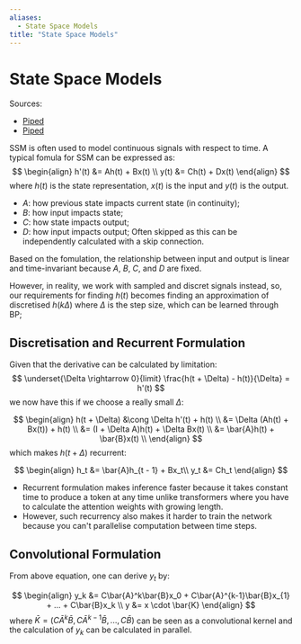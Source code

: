 ```yaml
---
aliases:
  - State Space Models
title: "State Space Models"
---
```


# State Space Models

Sources:
- [Piped](https://piped.video/watch?v=8Q_tqwpTpVU)
- [Piped](https://piped.video/watch?feature=youtu.be&v=vrF3MtGwD0Y)

SSM is often used to model continuous signals with respect to time. A typical fomula for SSM can be expressed as:
$$
\begin{align}
h'(t) &= Ah(t) + Bx(t) \\
y(t) &= Ch(t) + Dx(t)
\end{align}
$$
where $h(t)$ is the state representation,  $x(t)$ is the input and $y(t)$ is the output.

- $A$: how previous state impacts current state (in continuity);
- $B$: how input impacts state;
- $C$: how state impacts output;
- $D$: how input impacts output; Often skipped as this can be independently calculated with a skip connection.

Based on the fomulation, the relationship between input and output is linear and time-invariant because $A$, $B$, $C$, and $D$ are fixed.

However, in reality, we work with sampled and discret signals instead, so, our requirements for finding $h(t)$ becomes finding an approximation of discretised $h(k\Delta)$ where $\Delta$ is the step size, which can be learned through BP;

## Discretisation and Recurrent Formulation

Given that the derivative can be calculated by limitation:
$$
\underset{\Delta \rightarrow 0}{limit} \frac{h(t + \Delta) - h(t)}{\Delta} = h'(t)
$$
we now have this if we choose a really small $\Delta$:

$$
\begin{align}
h(t + \Delta) &\cong \Delta h'(t) + h(t) \\
&= \Delta (Ah(t) + Bx(t)) + h(t) \\
&= (I + \Delta A)h(t) + \Delta Bx(t) \\
&= \bar{A}h(t) + \bar{B}x(t) \\
\end{align}
$$
which makes $h(t + \Delta)$ recurrent:

$$
\begin{align}
h_t &= \bar{A}h_{t - 1} + Bx_t\\
y_t &= Ch_t
\end{align}
$$

- Recurrent formulation makes inference faster because it takes constant time to produce a token at any time unlike transformers where you have to calculate the attention weights with growing length.
- However, such recurrency also makes it harder to train the network because you can't parallelise computation between time steps.

## Convolutional Formulation

From above equation, one can derive $y_t$ by:

$$
\begin{align}
y_k &= C\bar{A}^k\bar{B}x_0 + C\bar{A}^{k-1}\bar{B}x_{1} + ... + C\bar{B}x_k \\
y &= x \cdot \bar{K}
\end{align}
$$
where $\bar{K} = (C\bar{A}^k\bar{B}, C\bar{A}^{k-1}\bar{B}, ..., C\bar{B})$ can be seen as a convolutional kernel and the calculation of $y_k$ can be calculated in parallel.